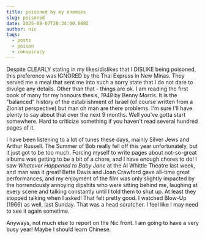 ```yaml
---
title: poisoned by my enemies
slug: poisoned
date: 2025-08-07T20:34:00.000Z
author: nic
tags:
  - posts
  - poison
  - conspiracy
---
```

Despite CLEARLY stating in my likes/dislikes that I DISLIKE being poisoned, this preference was IGNORED by the Thai Express in New Minas. They served me a meal that sent me into such a sorry state that I do not dare to divulge any details. Other than that - things are ok. I am reading the first book of many for my honours thesis, *1948* by Benny Morris. It is the "balanced" history of the establishment of Israel (of course written from a Zionist perspective) but man oh man are there problems. I'm sure I'll have plenty to say about that over the next 9 months. Well you've gotta start somewhere. Hard to criticize something if you haven't read several hundred pages of it. 

I have been listening to a lot of tunes these days, mainly Silver Jews and Arthur Russell. The Summer of Bob really fell off this year unfortunately, but it just got to be too much. Forcing myself to write pages about not-so-great albums was getting to be a bit of a chore, and I have enough chores to do! I saw *Whatever Happened to Baby Jane* at the Al Whittle Theatre last week, and man was it great! Bette Davis and Joan Crawford gave all-time great performances, and my enjoyment of the film was only slightly impacted by the horrendously annoying dipshits who were sitting behind me, laughing at every scene and talking constantly until I told them to shut up. At least they stopped talking when I asked! That felt pretty good. I watched Blow-Up (1966) as well, last Sunday. That was a head scratcher. I feel like I may need to see it again sometime.  

Anyways, not much else to report on the Nic front. I am going to have a very busy year! Maybe I should learn Chinese.
